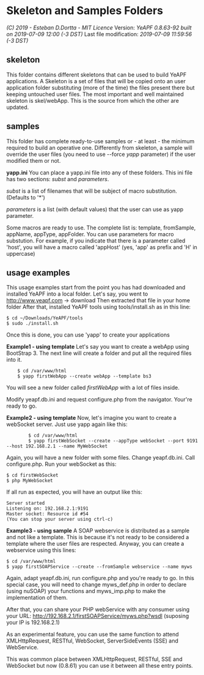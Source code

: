 # Skeleton and Samples Folders

*(C) 2019 - Esteban D.Dortta - MIT Licence*
Version: *YeAPF 0.8.63-92 built on 2019-07-09 12:00 (-3 DST)*
Last file modification: *2019-07-09 11:59:56 (-3 DST)*


## skeleton
This folder contains different skeletons that can be used to build YeAPF applications.
A Skeleton is a set of files that will be copied onto an user application folder substituting (more of the time) the files present there but keeping untouched user files.
The most important and well maintained skeleton is skel/webApp.
This is the source from which the other are updated.

## samples
This folder has complete ready-to-use samples or - at least - the minimum required to build an operative one.
Differently from skeleton, a sample will override the user files (you need to use --force *yapp* parameter) if the user modified them or not.



**yapp.ini**
You can place a yapp.ini file into any of these folders.
This ini file has two sections: *subst* and *parameters*.

*subst* is a list of  filenames that will be subject of macro substitution. (Defaults to '*')

*parameters* is a list (with default values) that the user can use as yapp parameter.

Some macros are ready to use. The complete list is: template, fromSample, appName, appType, appFolder.
You can use parameters for macro substution. For example, if you indicate that there is a parameter called 'host', you will have a macro called 'appHost' (yes, 'app' as prefix and 'H' in uppercase)


## usage examples
This usage examples start from the point you has had downloaded and installed YeAPF into a local folder.
    Let's say, you went to http://www.yeapf.com -> download
    Then extracted that file in your home folder
    After that, installed YeAPF tools using tools/install.sh as in this line:
    
    $ cd ~/Downloads/YeAPF/tools
    $ sudo ./install.sh

Once this is done, you can use 'yapp' to create your applications

**Example1 - using template**
        Let's say you want to create a webApp using BootStrap 3. The next line will create a folder and put all the required files into it.
        
        $ cd /var/www/html
        $ yapp firstWebApp --create webApp --template bs3

You will see a new folder called *firstWebApp* with a lot of files inside.

Modify yeapf.db.ini and request configure.php from the navigator. Your're ready to go.

**Example2 - using template**
        Now, let's imagine you want to create a webSocket server. Just use yapp again like this:
        
            $ cd /var/www/html
            $ yapp firstWebSocket --create --appType webSocket --port 9191 --host 192.168.2.1 --name MyWebSocket

Again, you will have a new folder with some files.
Change yeapf.db.ini.
Call configure.php.
Run your webSocket as this:

    $ cd firstWebSocket
    $ php MyWebSocket

If all run as expected, you will have an output like this:

    Server started
    Listening on: 192.168.2.1:9191
    Master socket: Resource id #54
    (You can stop your server using ctrl-c)

**Example3 - using sample**
A SOAP webservice is distributed as a sample and not like a template.
    This is because it's not ready to be considered a template where the user files are respected.
 Anyway, you can create a webservice using this lines:
 
    $ cd /var/www/html
    $ yapp firstSOAPService --create --fromSample webservice --name myws
    
Again, adapt yeapf.db.ini, run configure.php and you're ready to go.
In this special case, you will need to change myws_def.php in order to declare (using nuSOAP) your functions and myws_imp.php to make the implementation of them.

After that, you can share your PHP webService with any consumer using your URL: http://192.168.2.1/firstSOAPService/myws.php?wsdl (suposing your IP is 192.168.2.1)

As an experimental feature, you can use the same function to attend XMLHttpRequest, RESTful, WebSocket, ServerSideEvents (SSE) and WebService.

This was common place between XMLHttpRequest, RESTful, SSE and WebSocket but now (0.8.61) you can use it between all these entry points.
